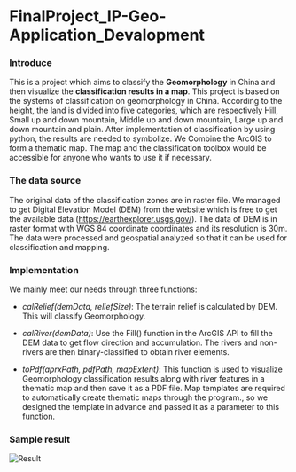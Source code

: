# FinalProject_IP-Geo-Application_Devalopment

### Introduce

This is a project which aims to classify the **Geomorphology** in China and then visualize the **classification results in a map**. This project is based on the systems of classification on geomorphology in China. According to the height, the land is divided into five categories, which are respectively Hill, Small up and down mountain, Middle up and down mountain, Large up and down mountain and plain. After implementation of classification by using python, the results are needed to symbolize. We Combine the ArcGIS to form a thematic map. The map and the classification toolbox would be accessible for anyone who wants to use it if necessary.

### The data source

The original data of the classification zones are in raster file. We managed to get Digital Elevation Model (DEM) from the website which is free to get the available data (https://earthexplorer.usgs.gov/). The data of DEM is in raster format with WGS 84 coordinate coordinates and its resolution is 30m. The data were processed and geospatial analyzed so that it can be used for classification and mapping.

### Implementation

We mainly meet our needs through three functions:

+ *calRelief(demData, reliefSize)*: The terrain relief is calculated by DEM. This will classify Geomorphology.

+ *calRiver(demData)*: Use the Fill() function in the ArcGIS API to fill the DEM data to get flow direction and accumulation. The rivers and non-rivers are then binary-classified to obtain river elements.

+ *toPdf(aprxPath, pdfPath, mapExtent)*: This function is used to visualize Geomorphology classification results along with river features in a thematic map and then save it as a PDF file. Map templates are required to automatically create thematic maps through the program., so we designed the template in advance and passed it as a parameter to this function.

### Sample result
![Result](https://ss0.bdstatic.com/70cFvHSh_Q1YnxGkpoWK1HF6hhy/it/u=702257389,1274025419&fm=27&gp=0.jpg "区块链")
